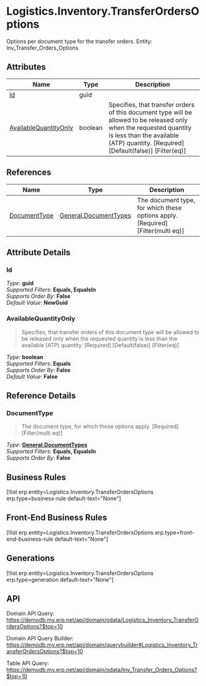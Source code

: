 # Logistics.Inventory.TransferOrdersOptions

Options per document type for the transfer orders. Entity: Inv_Transfer_Orders_Options

## Attributes

| Name | Type | Description |
| ---- | ---- | --- |
| [Id](Logistics.Inventory.TransferOrdersOptions.md#Id) | guid |  
| [AvailableQuantityOnly](Logistics.Inventory.TransferOrdersOptions.md#AvailableQuantityOnly) | boolean | Specifies, that transfer orders of this document type will be allowed to be released only when the requested quantity is less than the available (ATP) quantity. [Required] [Default(false)] [Filter(eq)] 

## References

| Name | Type | Description |
| ---- | ---- | --- |
| [DocumentType](Logistics.Inventory.TransferOrdersOptions.md#DocumentType) | [General.DocumentTypes](General.DocumentTypes.md) | The document type, for which these options apply. [Required] [Filter(multi eq)] |


## Attribute Details

### Id

_Type_: **guid**  
_Supported Filters_: **Equals, EqualsIn**  
_Supports Order By_: **False**  
_Default Value_: **NewGuid**  

### AvailableQuantityOnly

> Specifies, that transfer orders of this document type will be allowed to be released only when the requested quantity is less than the available (ATP) quantity. [Required] [Default(false)] [Filter(eq)]

_Type_: **boolean**  
_Supported Filters_: **Equals**  
_Supports Order By_: **False**  
_Default Value_: **False**  


## Reference Details

### DocumentType

> The document type, for which these options apply. [Required] [Filter(multi eq)]

_Type_: **[General.DocumentTypes](General.DocumentTypes.md)**  
_Supported Filters_: **Equals, EqualsIn**  
_Supports Order By_: **False**  



## Business Rules

[!list erp.entity=Logistics.Inventory.TransferOrdersOptions erp.type=business-rule default-text="None"]

## Front-End Business Rules

[!list erp.entity=Logistics.Inventory.TransferOrdersOptions erp.type=front-end-business-rule default-text="None"]

## Generations

[!list erp.entity=Logistics.Inventory.TransferOrdersOptions erp.type=generation default-text="None"]

## API

Domain API Query:
<https://demodb.my.erp.net/api/domain/odata/Logistics_Inventory_TransferOrdersOptions?$top=10>

Domain API Query Builder:
<https://demodb.my.erp.net/api/domain/querybuilder#Logistics_Inventory_TransferOrdersOptions?$top=10>

Table API Query:
<https://demodb.my.erp.net/api/domain/odata/Inv_Transfer_Orders_Options?$top=10>

